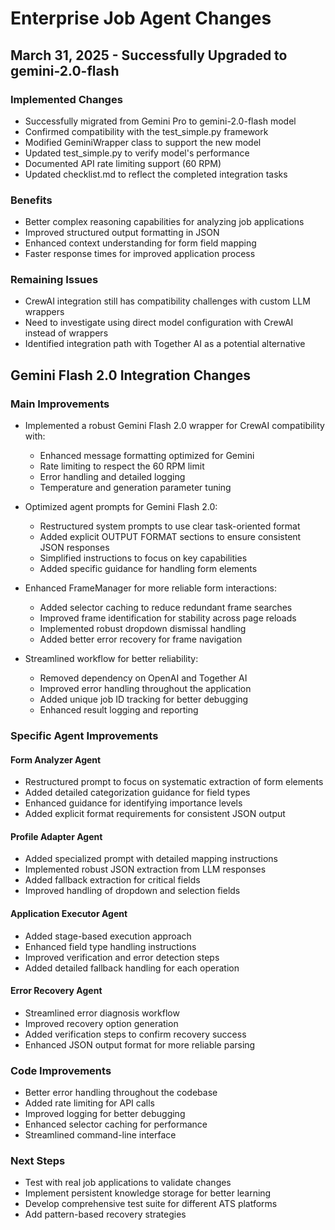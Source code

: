 # Enterprise Job Agent Changes

## March 31, 2025 - Successfully Upgraded to gemini-2.0-flash

### Implemented Changes
- Successfully migrated from Gemini Pro to gemini-2.0-flash model
- Confirmed compatibility with the test_simple.py framework
- Modified GeminiWrapper class to support the new model
- Updated test_simple.py to verify model's performance
- Documented API rate limiting support (60 RPM)
- Updated checklist.md to reflect the completed integration tasks

### Benefits
- Better complex reasoning capabilities for analyzing job applications
- Improved structured output formatting in JSON
- Enhanced context understanding for form field mapping
- Faster response times for improved application process

### Remaining Issues
- CrewAI integration still has compatibility challenges with custom LLM wrappers
- Need to investigate using direct model configuration with CrewAI instead of wrappers
- Identified integration path with Together AI as a potential alternative

## Gemini Flash 2.0 Integration Changes

### Main Improvements
- Implemented a robust Gemini Flash 2.0 wrapper for CrewAI compatibility with:
  - Enhanced message formatting optimized for Gemini
  - Rate limiting to respect the 60 RPM limit
  - Error handling and detailed logging
  - Temperature and generation parameter tuning
  
- Optimized agent prompts for Gemini Flash 2.0:
  - Restructured system prompts to use clear task-oriented format
  - Added explicit OUTPUT FORMAT sections to ensure consistent JSON responses
  - Simplified instructions to focus on key capabilities
  - Added specific guidance for handling form elements
  
- Enhanced FrameManager for more reliable form interactions:
  - Added selector caching to reduce redundant frame searches
  - Improved frame identification for stability across page reloads
  - Implemented robust dropdown dismissal handling
  - Added better error recovery for frame navigation
  
- Streamlined workflow for better reliability:
  - Removed dependency on OpenAI and Together AI
  - Improved error handling throughout the application
  - Added unique job ID tracking for better debugging
  - Enhanced result logging and reporting

### Specific Agent Improvements

#### Form Analyzer Agent
- Restructured prompt to focus on systematic extraction of form elements
- Added detailed categorization guidance for field types
- Enhanced guidance for identifying importance levels
- Added explicit format requirements for consistent JSON output

#### Profile Adapter Agent
- Added specialized prompt with detailed mapping instructions
- Implemented robust JSON extraction from LLM responses
- Added fallback extraction for critical fields
- Improved handling of dropdown and selection fields

#### Application Executor Agent
- Added stage-based execution approach
- Enhanced field type handling instructions
- Improved verification and error detection steps
- Added detailed fallback handling for each operation

#### Error Recovery Agent
- Streamlined error diagnosis workflow
- Improved recovery option generation
- Added verification steps to confirm recovery success
- Enhanced JSON output format for more reliable parsing

### Code Improvements
- Better error handling throughout the codebase
- Added rate limiting for API calls
- Improved logging for better debugging
- Enhanced selector caching for performance
- Streamlined command-line interface

### Next Steps
- Test with real job applications to validate changes
- Implement persistent knowledge storage for better learning
- Develop comprehensive test suite for different ATS platforms
- Add pattern-based recovery strategies 
